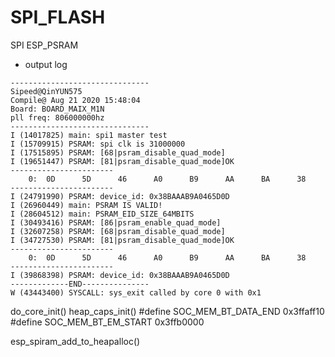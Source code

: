 SPI_FLASH
======

SPI ESP_PSRAM



- output log
```shell
-------------------------------
Sipeed@QinYUN575
Compile@ Aug 21 2020 15:48:04
Board: BOARD_MAIX_M1N
pll freq: 806000000hz
-------------------------------
I (14017825) main: spi1 master test
I (15709915) PSRAM: spi clk is 31000000
I (17515895) PSRAM: [68|psram_disable_quad_mode]
I (19651447) PSRAM: [81|psram_disable_quad_mode]OK
-----------------------
    0:  0D      5D      46      A0      B9      AA      BA      38
-----------------------
I (24791990) PSRAM: device_id: 0x38BAAAB9A0465D0D
I (26960449) main: PSRAM IS VALID!
I (28604512) main: PSRAM_EID_SIZE_64MBITS
I (30493416) PSRAM: [86|psram_enable_quad_mode]
I (32607258) PSRAM: [68|psram_disable_quad_mode]
I (34727530) PSRAM: [81|psram_disable_quad_mode]OK
-----------------------
    0:  0D      5D      46      A0      B9      AA      BA      38
-----------------------
I (39868398) PSRAM: device_id: 0x38BAAAB9A0465D0D
-------------END---------------
W (43443400) SYSCALL: sys_exit called by core 0 with 0x1
```

do_core_init()
heap_caps_init()
  #define SOC_MEM_BT_DATA_END                 0x3ffaff10
  #define SOC_MEM_BT_EM_START                 0x3ffb0000
  
esp_spiram_add_to_heapalloc()

